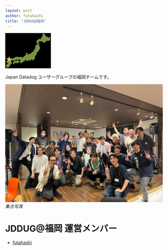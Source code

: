 ```yaml
---
layout: post
author: futahashi
title: "JDDUG@福岡"
---
```


![map-fukuoka](/assets/images/map-fukuoka.png)

Japan Datadog ユーザーグループの福岡チームです。  

![集合写真](/assets/images/meetup9-all.jpeg)
_集合写真_

# JDDUG@福岡 運営メンバー

- [futahashi](/authors/futahashi)

